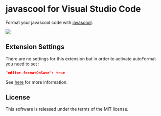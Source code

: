 # javascool for Visual Studio Code
Format your javascool code with [javascool](https://marketplace.visualstudio.com/items?itemName=meshredded.javascool).

![](https://user-images.githubusercontent.com/10856604/56322907-970ab600-616a-11e9-8945-0b4eb57d8eae.gif)


## Extension Settings
There are no settings for this extension but in order to activate autoFormat you need to set :
```json
"editor.formatOnSave": true
```
See [here](https://stackoverflow.com/questions/39494277/how-do-you-format-code-on-save-in-vs-code) for more information.

## License
This software is released under the terms of the MIT license.